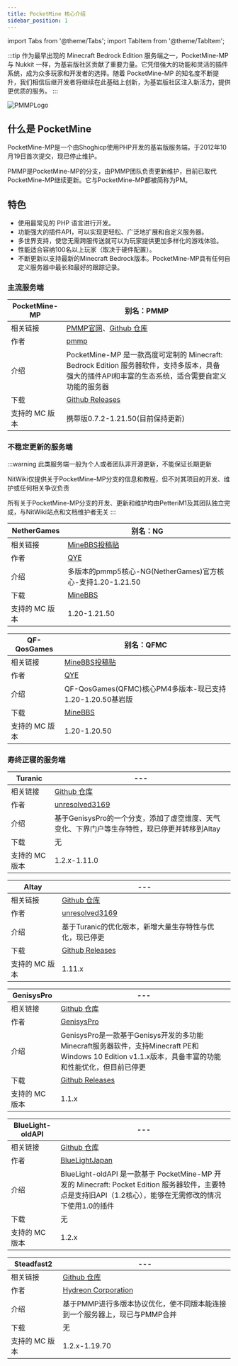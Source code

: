 ```yaml
---
title: PocketMine 核心介绍
sidebar_position: 1
---
```


import Tabs from '@theme/Tabs';
import TabItem from '@theme/TabItem';

:::tip
作为最早出现的 Minecraft Bedrock Edition 服务端之一，PocketMine-MP 与 Nukkit 一样，为基岩版社区贡献了重要力量。它凭借强大的功能和灵活的插件系统，成为众多玩家和开发者的选择。随着 PocketMine-MP 的知名度不断提升，我们相信后继开发者将继续在此基础上创新，为基岩版社区注入新活力，提供更优质的服务。
:::

![PMMPLogo](https://www.minebbs.com/attachments/pocketmine-light-rgb-gif.47206/)

## 什么是 PocketMine

PocketMine-MP是一个由Shoghicp使用PHP开发的基岩版服务端，于2012年10月19日首次提交，现已停止维护。

PMMP是PocketMine-MP的分支，由PMMP团队负责更新维护，目前已取代PocketMine-MP继续更新。它与PocketMine-MP都被简称为PM。

## 特色

- 使用最常见的 PHP 语言进行开发。
- 功能强大的插件API，可以实现更轻松、广泛地扩展和自定义服务器。
- 多世界支持，使您无需跨服传送就可以为玩家提供更加多样化的游戏体验。
- 性能适合容纳100名以上玩家（取决于硬件配置）。
- 不断更新以支持最新的Minecraft Bedrock版本。PocketMine-MP具有任何自定义服务器中最长和最好的跟踪记录。

### 主流服务端
<!--markdownlint-disable line-length-->

<Tabs queryString="pmmp-history">
<TabItem value="PocketMine-MP" label="PocketMine-MP">

| PocketMine-MP | 别名：PMMP |
| --- | --- |
| 相关链接 | [PMMP官网](https://pmmp.io/)、[Github 仓库](https://github.com/pmmp/PocketMine-MP) |
| 作者 | [pmmp](https://github.com/pmmp/) |
| 介绍 | PocketMine-MP 是一款高度可定制的 Minecraft: Bedrock Edition 服务器软件，支持多版本，具备强大的插件API和丰富的生态系统，适合需要自定义功能的服务器 |
| 下载 | [Github Releases](https://github.com/pmmp/PocketMine-MP/releases) |
| 支持的 MC 版本 | 携带版0.7.2-1.21.50(目前保持更新) |

</TabItem>
</Tabs>

### 不稳定更新的服务端

:::warning
此类服务端一般为个人或者团队非开源更新，不能保证长期更新

NitWiki仅提供关于PocketMine-MP分支的信息和教程，但不对其项目的开发、维护或任何相关争议负责

所有关于PocketMine-MP分支的开发、更新和维护均由PetteriM1及其团队独立完成，与NitWiki站点和文档维护者无关
:::

<Tabs queryString="pmmp-history">
<TabItem value="NetherGames" label="NetherGames">

| NetherGames | 别名：NG |
| --- | --- |
| 相关链接 | [MineBBS投稿贴](https://www.minebbs.com/resources/pmmp5-ng-nethergames-1-20-1-21-50.8967/) |
| 作者 | [QYE](https://www.minebbs.com/members/qye.35358/) |
| 介绍 | 多版本的pmmp5核心-NG(NetherGames)官方核心-支持1.20-1.21.50 |
| 下载 | [MineBBS](https://www.minebbs.com/resources/pmmp5-ng-nethergames-1-20-1-21-50.8967/) |
| 支持的 MC 版本 | 1.20-1.21.50 |

</TabItem>
<TabItem value=" QF-QosGames" label=" QF-QosGames">

| QF-QosGames | 别名：QFMC |
| --- | --- |
| 相关链接 | [MineBBS投稿贴](https://www.minebbs.com/resources/qf-qosgames-qfmc-pm4-1-20-1-20-50.7249/) |
| 作者 | [QYE](https://www.minebbs.com/members/qye.35358/) |
| 介绍 | QF-QosGames(QFMC)核心PM4多版本-现已支持1.20-1.20.50基岩版 |
| 下载 | [MineBBS](https://www.minebbs.com/resources/qf-qosgames-qfmc-pm4-1-20-1-20-50.7249/) |
| 支持的 MC 版本 | 1.20-1.20.50 |

</TabItem>
</Tabs>

### 寿终正寝的服务端

<Tabs queryString="pmmp-history">
<TabItem value="Turanic" label="Turanic">

| Turanic | --- |
| --- | --- |
| 相关链接 | [Github 仓库](https://github.com/unresolved3169/Turanic) |
| 作者 | [unresolved3169](https://github.com/unresolved3169) |
| 介绍 | 基于GenisysPro的一个分支，添加了虚空维度、天气变化、下界门户等生存特性，现已停更并转移到Altay |
| 下载 | 无 |
| 支持的 MC 版本 | 1.2.x-1.11.0 |

</TabItem>
<TabItem value="Altay" label="Altay">

| Altay | --- |
| --- | --- |
| 相关链接 | [Github 仓库](https://github.com/unresolved3169/Altay) |
| 作者 | [unresolved3169](https://github.com/unresolved3169) |
| 介绍 | 基于Turanic的优化版本，新增大量生存特性与优化，现已停更 |
| 下载 | [Github Releases](https://github.com/PowerNukkit/PowerNukkit/releases) |
| 支持的 MC 版本 | 1.11.x |

</TabItem>
<TabItem value="GenisysPro" label="GenisysPro">

| GenisysPro | --- |
| --- | --- |
| 相关链接 | [Github 仓库](https://github.com/GenisysPro/GenisysPro/) |
| 作者 | [GenisysPro](https://github.com/GenisysPro/) |
| 介绍 | GenisysPro是一款基于Genisys开发的多功能Minecraft服务器软件，支持Minecraft PE和Windows 10 Edition v1.1.x版本，具备丰富的功能和性能优化，但目前已停更 |
| 下载 | [Github Releases](https://github.com/GenisysPro/GenisysPro/releases) |
| 支持的 MC 版本 | 1.1.x |

</TabItem>
<TabItem value="BlueLight-oldAPI" label="BlueLight-oldAPI">

| BlueLight-oldAPI | --- |
| --- | --- |
| 相关链接 | [Github 仓库](https://github.com/BlueLightJapan/BlueLight) |
| 作者 | [BlueLightJapan](https://github.com/BlueLightJapan/) |
| 介绍 | BlueLight-oldAPI 是一款基于 PocketMine-MP 开发的 Minecraft: Pocket Edition 服务器软件，主要特点是支持旧API（1.2核心），能够在无需修改的情况下使用1.0的插件 |
| 下载 | 无 |
| 支持的 MC 版本 | 1.2.x |

</TabItem>
<TabItem value="Steadfast2" label="Steadfast2">

| Steadfast2 | --- |
| --- | --- |
| 相关链接 | [Github 仓库](https://github.com/Hydreon/Steadfast2) |
| 作者 | [Hydreon Corporation](https://github.com/Hydreon) |
| 介绍 | 基于PMMP进行多版本协议优化，使不同版本能连接到一个服务器上，现已与PMMP合并 |
| 下载 | 无 |
| 支持的 MC 版本 | 1.2.x-1.19.70 |

</TabItem>
</Tabs>

<!--markdownlint-enable line-length-->